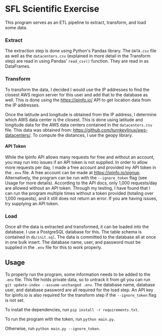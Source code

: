 # SFL Scientific Exercise

This program serves as an ETL pipeline to extract, transform, and load some data.

### Extract
The extraction step is done using Python's Pandas library. The `DATA.csv` file as well as the `datacenters.csv` (explained
in more detail in the Transform step) are read in using Pandas' `read_csv()` function. They are read in as DataFrames.

### Transform
To transform the data, I decided I would use the IP addresses to find the closest AWS region server for this user and
add that to the database as well. This is done using the https://ipinfo.io/ API to get location data from the IP
addresses.

Once the latitude and longitude is obtained from the IP address, I determine which AWS data center is the closest. This
is done using latitude and longitude data for the AWS data centers contained in the `datacenters.csv` file. This data
was obtained from: https://github.com/turnkeylinux/aws-datacenters/. To compute the distances, I use the geopy library.

#### API Token
While the IpInfo API allows many requests for free and without an account, you may run into issues if an API token is
not supplied. In order to allow more requests per day, I made a free account and provided my API token in the `.env` file.
A free account can be made at https://ipinfo.io/signup. Alternatively, the program can be run with the `--ignore_token`
flag (see Usage for more details). According to the API docs, only 1,000 requests/day are allowed without an API token.
Through my testing, I have found that I can run the program multiple times without a token provided (totaling over 1,000
requests), and it still does not return an error. If you are having issues, try supplying an API token.

### Load
Once all the data is extracted and transformed, it can be loaded into the database. I use a PostgreSQL database for this.
The table schema is contained in `db/init.sql`. The data is committed to the database all at once in one bulk insert.
The database name, user, and password must be supplied in the `.env` file for this to work properly.

## Usage

To properly run the program, some information needs to be added to the `.env` file. This file holds private data, so to
untrack it from git you can run `git update-index --assume-unchanged .env`. The database name, database user, and database password are all
required for the load step. An API key for ipinfo.io is also required for the transform step if the `--ignore_token`
flag is not set.

To install the dependencies, run `pip install -r requirements.txt`.

To run the program with the token, run `python main.py`.

Otherwise, run `python main.py --ignore_token`.
